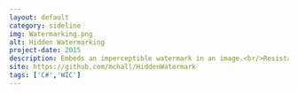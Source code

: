 ```yaml
---
layout: default
category: sideline
img: Watermarking.png
alt: Hidden Watermarking
project-date: 2015
description: Embeds an imperceptible watermark in an image.<br/>Resistant to various forms of attack, including taking a screenshot of the image
site: https://github.com/mchall/HiddenWatermark
tags: ['C#','WIC']
---
```

